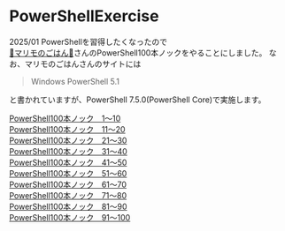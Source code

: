 # PowerShellExercise
2025/01 PowerShellを習得したくなったので  
[🐹マリモのごはん🐍](https://note.com/mahalo_)さんのPowerShell100本ノックをやることにしました。  
なお、マリモのごはんさんのサイトには  
>Windows PowerShell 5.1   

と書かれていますが、PowerShell 7.5.0(PowerShell Core)で実施します。


[PowerShell100本ノック　1～10](https://note.com/mahalo_/n/ne1d40940d106)  
[PowerShell100本ノック　11～20](https://note.com/mahalo_/n/n7d0986e9eca3)  
[PowerShell100本ノック　21～30](https://note.com/mahalo_/n/n77ad1ba21beb)  
[PowerShell100本ノック　31～40](https://note.com/mahalo_/n/n6c4a94793f1f)  
[PowerShell100本ノック　41～50](https://note.com/mahalo_/n/n26bc42466832)  
[PowerShell100本ノック　51～60](https://note.com/mahalo_/n/n6a1b736b3cd0)  
[PowerShell100本ノック　61～70](https://note.com/mahalo_/n/nda5d193928fb)  
[PowerShell100本ノック　71～80](https://note.com/mahalo_/n/n6aa2520cdbf1)  
[PowerShell100本ノック　81～90](https://note.com/mahalo_/n/neaa03d215aa7)  
[PowerShell100本ノック　91～100](https://note.com/mahalo_/n/n5165c7e46df5)

